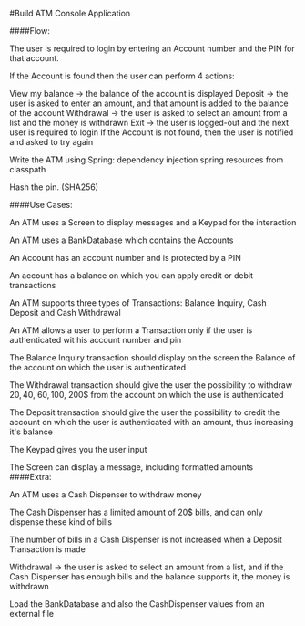 #Build ATM Console Application

####Flow:

The user is required to login by entering an Account number and the PIN for that account.

If the Account is found then the user can perform 4 actions:

View my balance -> the balance of the account is displayed
Deposit -> the user is asked to enter an amount, and that amount is added to the balance of the account
Withdrawal -> the user is asked to select an amount from a list and the money is withdrawn
Exit -> the user is logged-out and the next user is required to login
If the Account is not found, then the user is notified and asked to try again

Write the ATM using Spring: dependency injection spring resources from classpath

Hash the pin. (SHA256)

####Use Cases:

An ATM uses a Screen to display messages and a Keypad for the interaction

An ATM uses a BankDatabase which contains the Accounts

An Account has an account number and is protected by a PIN

An account has a balance on which you can apply credit or debit transactions

An ATM supports three types of Transactions: Balance Inquiry, Cash Deposit and Cash Withdrawal

An ATM allows a user to perform a Transaction only if the user is authenticated wit his account number and pin

The Balance Inquiry transaction should display on the screen the Balance of the account on which the user is authenticated

The Withdrawal transaction should give the user the possibility to withdraw 20$, 40$, 60$, 100$, 200$ from the account on which the use is authenticated

The Deposit transaction should give the user the possibility to credit the account on which the user is authenticated with an amount, thus increasing it's balance

The Keypad gives you the user input

The Screen can display a message, including formatted amounts ####Extra:

An ATM uses a Cash Dispenser to withdraw money

The Cash Dispenser has a limited amount of 20$ bills, and can only dispense these kind of bills

The number of bills in a Cash Dispenser is not increased when a Deposit Transaction is made

Withdrawal -> the user is asked to select an amount from a list, and if the Cash Dispenser has enough bills and the balance supports it, the money is withdrawn

Load the BankDatabase and also the CashDispenser values from an external file
